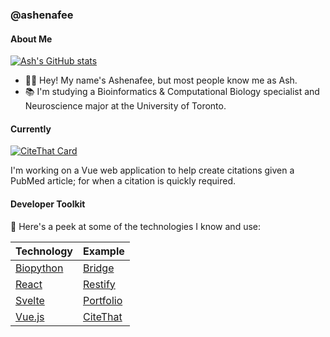 ### @ashenafee

#### About Me

[![Ash's GitHub stats](https://github-readme-stats.vercel.app/api?username=ashenafee)](https://github.com/ashenafee)

- 👋🏾 Hey! My name's Ashenafee, but most people know me as Ash.
- 📚 I'm studying a Bioinformatics & Computational Biology specialist and Neuroscience major at the University of Toronto.

<!--
**ashenafee/ashenafee** is a ✨ _special_ ✨ repository because its `README.md` (this file) appears on your GitHub profile.

Here are some ideas to get you started:

- 🔭 I’m currently working on ...
- 🌱 I’m currently learning ...
- 👯 I’m looking to collaborate on ...
- 🤔 I’m looking for help with ...
- 💬 Ask me about ...
- 📫 How to reach me: ...
- 😄 Pronouns: ...
- ⚡ Fun fact: ...
-->

#### Currently

[![CiteThat Card](https://github-readme-stats.vercel.app/api/pin/?username=ashenafee&repo=CiteThat)](https://github.com/ashenafee/CiteThat)

I'm working on a Vue web application to help create citations given a PubMed article; for when a citation is quickly required.

#### Developer Toolkit
👀 Here's a peek at some of the technologies I know and use:

  | Technology | Example |
  |------------|---------|
  | [Biopython](https://biopython.org/) | [Bridge](https://github.com/ashenafee/bridge) |
  |     [React](https://react.dev/)       |   [Restify](https://github.com/ashenafee/Restify)      |
  |    [Svelte](https://svelte.dev/)        |   [Portfolio](https://www.ashenafee.com/)      |
  |  [Vue.js](https://vuejs.org/)          |    [CiteThat](https://github.com/ashenafee/CiteThat)     |

